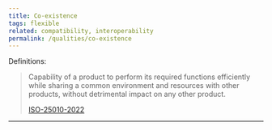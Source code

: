 ```yaml
---
title: Co-existence
tags: flexible
related: compatibility, interoperability
permalink: /qualities/co-existence
---
```




Definitions:

>Capability of a product to perform its required functions efficiently while sharing a common environment and resources with other products, without detrimental impact on any other product.
> 
>[ISO-25010-2022](/references/#iso-25050-2022)

<hr class="with-no-margin"/>

